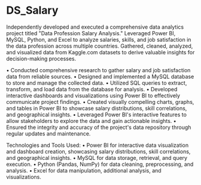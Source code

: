 # DS_Salary
Independently developed and executed a comprehensive data analytics project titled "Data Profession Salary Analysis." Leveraged Power BI, MySQL, Python, and Excel to analyze salaries, skills, and job satisfaction in the data profession across multiple countries. Gathered, cleaned, analyzed, and visualized data from Kaggle.com datasets to derive valuable insights for decision-making processes.

•	Conducted comprehensive research to gather salary and job satisfaction data from reliable sources.
•	Designed and implemented a MySQL database to store and manage the collected data.
•	Utilized SQL queries to extract, transform, and load data from the database for analysis.
•	Developed interactive dashboards and visualizations using Power BI to effectively communicate project findings.
•	Created visually compelling charts, graphs, and tables in Power BI to showcase salary distributions, skill correlations, and geographical insights.
•	Leveraged Power BI's interactive features to allow stakeholders to explore the data and gain actionable insights.
•	Ensured the integrity and accuracy of the project's data repository through regular updates and maintenance.

Technologies and Tools Used:
•	Power BI for interactive data visualization and dashboard creation, showcasing salary distributions, skill correlations, and geographical insights.
•	MySQL for data storage, retrieval, and query execution.
•	Python (Pandas, NumPy) for data cleaning, preprocessing, and analysis.
•	Excel for data manipulation, additional analysis, and visualizations.
